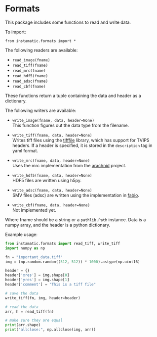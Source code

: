 # Formats

This package includes some functions to read and write data.

To import:
```
from instamatic.formats import *
```

The following readers are available:

- `read_image(fname)`
- `read_tiff(fname)`
- `read_mrc(fname)`
- `read_hdf5(fname)`
- `read_adsc(fname)`
- `read_cbf(fname)`

These functions return a tuple containing the data and header as a dictionary.

The following writers are available:

- `write_image(fname, data, header=None)`  
  This function figures out the data type from the filename.

- `write_tiff(fname, data, header=None)`  
  Writes tiff files using the [tifffile](https://pypi.org/project/tifffile/) library, which has support for TVIPS headers. If a header is specified, it is stored in the `description` tag in yaml format.

- `write_mrc(fname, data, header=None)`  
  Uses the mrc implementation from the [arachnid](https://github.com/ezralanglois/arachnid) project.

- `write_hdf5(fname, data, header=None)`  
  HDF5 files are written using h5py.

- `write_adsc(fname, data, header=None)`  
  SMV files (adsc) are written using the implementation in [fabio](https://github.com/silx-kit/fabio).

- `write_cbf(fname, data, header=None)`  
  Not implemented yet.

Where fname should be a string or a `pathlib.Path` instance. Data is a numpy array, and the header is a python dictionary.

Example usage:

```python
from instamatic.formats import read_tiff, write_tiff
import numpy as np

fn = "important_data.tiff"
img = (np.random.random((512, 512)) * 1000).astype(np.uint16)

header = {}
header['xres'] = img.shape[0]
header['yres'] = img.shape[1]
header['comment'] = "This is a tiff file"

# save the data
write_tiff(fn, img, header=header)

# read the data
arr, h = read_tiff(fn)

# make sure they are equal
print(arr.shape)
print("allclose:", np.allclose(img, arr))
```